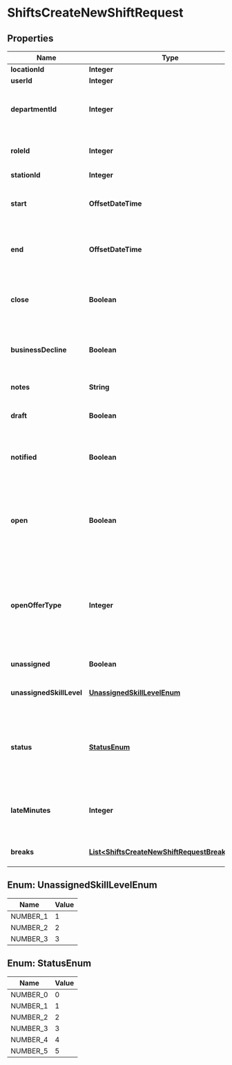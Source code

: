 

# ShiftsCreateNewShiftRequest


## Properties

| Name | Type | Description | Notes |
|------------ | ------------- | ------------- | -------------|
|**locationId** | **Integer** | Shift ID |  |
|**userId** | **Integer** | User ID |  [optional] |
|**departmentId** | **Integer** | Department ID. Required if the location uses departments. |  [optional] |
|**roleId** | **Integer** | Role ID. Required if the location uses roles. |  [optional] |
|**stationId** | **Integer** | Station ID |  [optional] |
|**start** | **OffsetDateTime** | Start date time of the shift. UTC in ISO8601 format. |  |
|**end** | **OffsetDateTime** | End date time of the shift. UTC in ISO8601 format. |  |
|**close** | **Boolean** | Set to true if the shift ends at closing time. If set, end is not used. |  [optional] |
|**businessDecline** | **Boolean** | Set to true if the shift ends at business decline. |  [optional] |
|**notes** | **String** | Notes displayed on a shift. |  [optional] |
|**draft** | **Boolean** | If true the shift is not published. |  [optional] |
|**notified** | **Boolean** | If true the user has been notified of the published shift. |  [optional] |
|**open** | **Boolean** | Set to true if the shift is not assigned to any user. Open shifts can be requested by users. |  [optional] |
|**openOfferType** | **Integer** | Set when open is true. Set to 1 for everyone can request an open shift; set to 1 if only offered to specified role. |  [optional] |
|**unassigned** | **Boolean** | Internal use only |  [optional] |
|**unassignedSkillLevel** | [**UnassignedSkillLevelEnum**](#UnassignedSkillLevelEnum) | The skill level required for this shift. |  [optional] |
|**status** | [**StatusEnum**](#StatusEnum) | Shift status type. 0 - none, 1 - sick, 2 - no show, 3 - late, 4 - call out, 5 - left late. |  [optional] |
|**lateMinutes** | **Integer** | Number of minutes a user can clock in late after the shift starts. |  [optional] |
|**breaks** | [**List&lt;ShiftsCreateNewShiftRequestBreaksInner&gt;**](ShiftsCreateNewShiftRequestBreaksInner.md) | Breaks to be created with the shift |  [optional] |



## Enum: UnassignedSkillLevelEnum

| Name | Value |
|---- | -----|
| NUMBER_1 | 1 |
| NUMBER_2 | 2 |
| NUMBER_3 | 3 |



## Enum: StatusEnum

| Name | Value |
|---- | -----|
| NUMBER_0 | 0 |
| NUMBER_1 | 1 |
| NUMBER_2 | 2 |
| NUMBER_3 | 3 |
| NUMBER_4 | 4 |
| NUMBER_5 | 5 |



